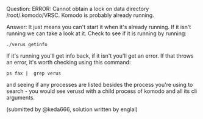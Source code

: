 Question: ERROR: Cannot obtain a lock on data directory /root/.komodo/VRSC. Komodo is probably already running.

Answer: It just means you can't start it when it's already running. If it isn't running we can take a look at it. Check to see if it is running by running:
```
./verus getinfo
```
If it's running you'll get info back, if it isn't you'll get an error. If that throws an error, it's worth checking using this command:
```
ps fax |  grep verus
```
and seeing if any processes are listed besides the process you're using to search - you would see verusd with a child process of komodo and all its cli arguments.

(submitted by @keda666, solution written by englal)

